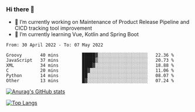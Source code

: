 ### Hi there 👋

- 🔭 I’m currently working on Maintenance of Product Release Pipeline and CICD tracking tool improvement
- 🌱 I’m currently learning Vue, Kotlin and Spring Boot

<!--START_SECTION:waka-->

```text
From: 30 April 2022 - To: 07 May 2022

Groovy       40 mins         █████▓░░░░░░░░░░░░░░░░░░░   22.36 %
JavaScript   37 mins         █████▒░░░░░░░░░░░░░░░░░░░   20.73 %
XML          34 mins         ████▓░░░░░░░░░░░░░░░░░░░░   18.88 %
C            20 mins         ██▓░░░░░░░░░░░░░░░░░░░░░░   11.06 %
Python       14 mins         ██░░░░░░░░░░░░░░░░░░░░░░░   08.07 %
Other        13 mins         █▓░░░░░░░░░░░░░░░░░░░░░░░   07.24 %
```

<!--END_SECTION:waka-->

[![Anurag's GitHub stats](https://github-readme-stats.vercel.app/api?username=yunhao981&show_icons=true&theme=solarized-dark)](https://github.com/anuraghazra/github-readme-stats)

[![Top Langs](https://github-readme-stats.vercel.app/api/top-langs/?username=yunhao981&theme=solarized-dark&layout=compact)](https://github.com/anuraghazra/github-readme-stats)

<!--
**yunhao981/yunhao981** is a ✨ _special_ ✨ repository because its `README.md` (this file) appears on your GitHub profile.

Here are some ideas to get you started:

- 🔭 I’m currently working on Maintenance of Release Pipeline and CICD tracking tool improvement
- 🌱 I’m currently learning Vue, Kotlin and Spring Boot
- 👯 I’m looking to collaborate on ...
- 🤔 I’m looking for help with ...
- 💬 Ask me about ...
- 📫 How to reach me: ...
- 😄 Pronouns: ...
- ⚡ Fun fact: ...
-->



